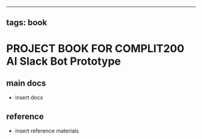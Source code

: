 
---
tags: book
---

PROJECT BOOK FOR COMPLIT200 AI Slack Bot Prototype
===

main docs
---

- insert docs

reference
---

- insert reference materials

